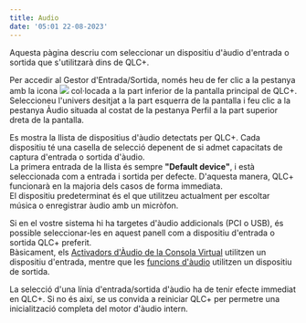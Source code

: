 ```yaml
---
title: Audio
date: '05:01 22-08-2023'
---
```


Aquesta pàgina descriu com seleccionar un dispositiu d'àudio d'entrada o sortida que s'utilitzarà dins de QLC+.

Per accedir al Gestor d'Entrada/Sortida, només heu de fer clic a la pestanya amb la icona ![](/basics/input_output.png) col·locada a la part inferior de la pantalla principal de QLC+.  
Seleccioneu l'univers desitjat a la part esquerra de la pantalla i feu clic a la pestanya Àudio situada al costat de la pestanya Perfil a la part superior dreta de la pantalla.

Es mostra la llista de dispositius d'àudio detectats per QLC+. Cada dispositiu té una casella de selecció depenent de si admet capacitats de captura d'entrada o sortida d'àudio.  
La primera entrada de la llista és sempre **"Default device"**, i està seleccionada com a entrada i sortida per defecte. D'aquesta manera, QLC+ funcionarà en la majoria dels casos de forma immediata.  
El dispositiu predeterminat és el que utilitzeu actualment per escoltar música o enregistrar àudio amb un micròfon.

Si en el vostre sistema hi ha targetes d'àudio addicionals (PCI o USB), és possible seleccionar-les en aquest panell com a dispositiu d'entrada o sortida QLC+ preferit.  
Bàsicament, els [Activadors d'Àudio de la Consola Virtual](/virtual-console/audio-triggers) utilitzen un dispositiu d'entrada, mentre que les [funcions d'àudio](/basics/glossary-and-concepts#audio) utilitzen un dispositiu de sortida.

La selecció d'una línia d'entrada/sortida d'àudio ha de tenir efecte immediat en QLC+. Si no és així, se us convida a reiniciar QLC+ per permetre una inicialització completa del motor d'àudio intern.